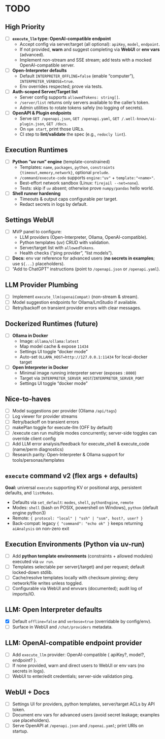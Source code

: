 # TODO

## High Priority
- [ ] **`execute_llm` type: OpenAI-compatible endpoint**
  - Accept config via server/target (all optional): `apiKey`, `model`, `endpoint`.
  - If not provided, **warn** and suggest completing via **WebUI** or **env vars** (advanced).
  - Implement non-stream and SSE stream; add tests with a mocked OpenAI-compatible server.
- [ ] **Open-Interpreter defaults**
  - Default `INTERPRETER_OFFLINE=false` (enable “computer”), `INTERPRETER_VERBOSE=true`.
  - Env overrides respected; prove via tests.
- [ ] **Auth-scoped Server/Target list**
  - Server config supports `allowedTokens: string[]`.
  - `/server/list` returns only servers available to the caller’s token.
  - Admin utilities to rotate tokens safely (no logging of secrets).
- [ ] **OpenAPI & Plugin endpoints**
  - Serve `GET /openapi.json`, `GET /openapi.yaml`, `GET /.well-known/ai-plugin.json`, `GET /docs`.
  - On `npm start`, print those URLs.
  - CI step to **lint/validate** the spec (e.g., `redocly lint`).

## Execution Runtimes
- [ ] **Python “uv run” engine** (template-constrained)
  - Templates: `name`, `packages`, `python`, `constraints {timeout,memory,network}`, optional `prelude`.
  - `/command/execute-code` supports `engine:"uv"` + `template:"<name>"`.
  - Best-effort network sandbox (Linux: `firejail --net=none`).
  - Tests: skip if `uv` absent; otherwise prove `numpy/pandas` hello world.
- [ ] **Shell runner hardening**
  - Timeouts & output caps configurable per target.
  - Redact secrets in logs by default.

## Settings WebUI
- [ ] MVP panel to configure:
  - LLM providers (Open-Interpreter, Ollama, OpenAI-compatible).
  - Python templates (uv) CRUD with validation.
  - Server/target list with `allowedTokens`.
  - Health checks (“ping provider”, “list models”).
- [ ] **Docs:** env var reference for advanced users (**no secrets in examples**; use `${...}` placeholders).
- [ ] “Add to ChatGPT” instructions (point to `/openapi.json` or `/openapi.yaml`).

## LLM Provider Plumbing
- [ ] Implement `execute_llm(openaiCompat)` (non-stream & stream).
- [ ] Model suggestion endpoints for Ollama/LmStudio if available.
- [ ] Retry/backoff on transient provider errors with clear messages.

## Dockerized Runtimes (future)
- [ ] **Ollama in Docker**
  - Image: `ollama/ollama:latest`
  - Map model cache & expose `11434`
  - Settings UI toggle “docker mode”
  - Auto-set `OLLAMA_HOST=http://127.0.0.1:11434` for local-docker target
- [ ] **Open Interpreter in Docker**
  - Minimal image running interpreter server (exposes `:8000`)
  - Target via `INTERPRETER_SERVER_HOST`/`INTERPRETER_SERVER_PORT`
  - Settings UI toggle “docker mode”

## Nice-to-haves
- [ ] Model suggestions per provider (Ollama `/api/tags`)
- [ ] Log viewer for provider streams
- [ ] Retry/backoff on transient errors
- [ ] makePlan toggle for execute-llm (OFF by default)
- [ ] /execute can run multiple modes concurrently; server-side toggles can override client config
- [ ] Add LLM error analysis/feedback for execute_shell & execute_code (name/perm diagnostics)
- [ ] Research parity: Open-Interpreter & Ollama support for tools/personas/templates

## `execute` command v2 (flex args + defaults)
**Goal:** universal `execute` supporting KV or positional args, persistent defaults, and `listModes`.
- Defaults via `set_default`: `modes`, `shell`, `pythonEngine`, `remote`
- Modes: `shell` (bash on POSIX, powershell on Windows), `python` (default engine python3)
- Remote: `{ protocol: "local" | "ssh" | "ssm", host?, user? }`
- Back-compat: legacy `{ "command": "echo ok" }` keeps returning `aiAnalysis` on non-zero exit

## Execution Environments (Python via uv-run)
- [ ] Add **python template environments** (constraints + allowed modules) executed via `uv run`.
- [ ] Templates selectable per server(/target) and per request; default locked-down stdlib.
- [ ] Cache/resolve templates locally with checksum pinning; deny network/file writes unless toggled.
- [ ] Configurable via WebUI and envvars (documented); audit log of imports/IO.

## LLM: Open Interpreter defaults
- [x] Default `offline=false` and `verbose=true` (overridable by config/env).
- [ ] Surface in WebUI and `/chat/providers` metadata.

## LLM: OpenAI-compatible endpoint provider
- [ ] Add `execute_llm` provider: OpenAI-compatible { apiKey?, model?, endpoint? }.
- [ ] If none provided, warn and direct users to WebUI or env vars (no secrets in logs).
- [ ] WebUI to enter/edit credentials; server-side validation ping.

## WebUI + Docs
- [ ] Settings UI for providers, python templates, server/target ACLs by API token.
- [ ] Document env vars for advanced users (avoid secret leakage; examples use placeholders).
- [ ] Serve OpenAPI at `/openapi.json` and `/openai.yaml`; print URIs on startup.
